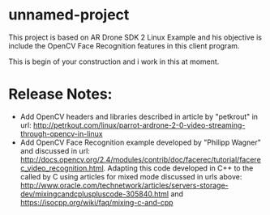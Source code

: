 # unnamed-project

This project is based on AR Drone SDK 2 Linux Example and his objective is include the OpenCV Face Recognition features in this client program.

This is begin of your construction and i work in this at moment.

Release Notes: 
==============

- Add OpenCV headers and libraries described in article by "petkrout" in url: http://petrkout.com/linux/parrot-ardrone-2-0-video-streaming-through-opencv-in-linux
- Add OpenCV Face Recognition example developed by "Philipp Wagner" and discussed in url: http://docs.opencv.org/2.4/modules/contrib/doc/facerec/tutorial/facerec_video_recognition.html. Adapting this code developed in C++ to the called by C using articles for mixed mode discussed in urls above: http://www.oracle.com/technetwork/articles/servers-storage-dev/mixingcandcpluspluscode-305840.html
and https://isocpp.org/wiki/faq/mixing-c-and-cpp
